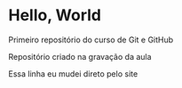 # Hello, World
 Primeiro repositório do curso de Git e GitHub

 Repositório criado na gravação da aula
 
 Essa linha eu mudei direto pelo site

